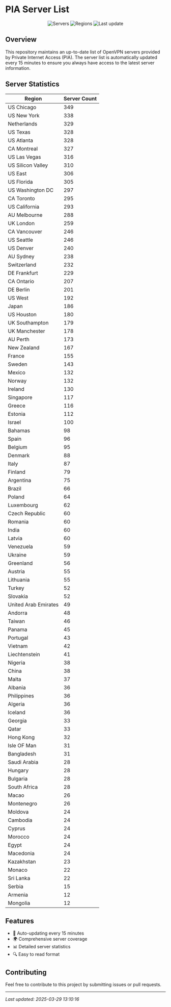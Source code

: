 # PIA Server List

<div align="center">

![Servers](https://img.shields.io/badge/servers-11,482-blue)
![Regions](https://img.shields.io/badge/regions-97-blue)
![Last update](https://img.shields.io/badge/Last_Updated-March_29_2025_08:10_EST-blue)

</div>

## Overview
This repository maintains an up-to-date list of OpenVPN servers provided by Private Internet Access (PIA). The server list is automatically updated every 15 minutes to ensure you always have access to the latest server information.

## Server Statistics
| Region | Server Count |
|--------|--------------|
| US Chicago                     | 349          |
| US New York                    | 338          |
| Netherlands                    | 329          |
| US Texas                       | 328          |
| US Atlanta                     | 328          |
| CA Montreal                    | 327          |
| US Las Vegas                   | 316          |
| US Silicon Valley              | 310          |
| US East                        | 306          |
| US Florida                     | 305          |
| US Washington DC               | 297          |
| CA Toronto                     | 295          |
| US California                  | 293          |
| AU Melbourne                   | 288          |
| UK London                      | 259          |
| CA Vancouver                   | 246          |
| US Seattle                     | 246          |
| US Denver                      | 240          |
| AU Sydney                      | 238          |
| Switzerland                    | 232          |
| DE Frankfurt                   | 229          |
| CA Ontario                     | 207          |
| DE Berlin                      | 201          |
| US West                        | 192          |
| Japan                          | 186          |
| US Houston                     | 180          |
| UK Southampton                 | 179          |
| UK Manchester                  | 178          |
| AU Perth                       | 173          |
| New Zealand                    | 167          |
| France                         | 155          |
| Sweden                         | 143          |
| Mexico                         | 132          |
| Norway                         | 132          |
| Ireland                        | 130          |
| Singapore                      | 117          |
| Greece                         | 116          |
| Estonia                        | 112          |
| Israel                         | 100          |
| Bahamas                        | 98           |
| Spain                          | 96           |
| Belgium                        | 95           |
| Denmark                        | 88           |
| Italy                          | 87           |
| Finland                        | 79           |
| Argentina                      | 75           |
| Brazil                         | 66           |
| Poland                         | 64           |
| Luxembourg                     | 62           |
| Czech Republic                 | 60           |
| Romania                        | 60           |
| India                          | 60           |
| Latvia                         | 60           |
| Venezuela                      | 59           |
| Ukraine                        | 59           |
| Greenland                      | 56           |
| Austria                        | 55           |
| Lithuania                      | 55           |
| Turkey                         | 52           |
| Slovakia                       | 52           |
| United Arab Emirates           | 49           |
| Andorra                        | 48           |
| Taiwan                         | 46           |
| Panama                         | 45           |
| Portugal                       | 43           |
| Vietnam                        | 42           |
| Liechtenstein                  | 41           |
| Nigeria                        | 38           |
| China                          | 38           |
| Malta                          | 37           |
| Albania                        | 36           |
| Philippines                    | 36           |
| Algeria                        | 36           |
| Iceland                        | 36           |
| Georgia                        | 33           |
| Qatar                          | 33           |
| Hong Kong                      | 32           |
| Isle OF Man                    | 31           |
| Bangladesh                     | 31           |
| Saudi Arabia                   | 28           |
| Hungary                        | 28           |
| Bulgaria                       | 28           |
| South Africa                   | 28           |
| Macao                          | 26           |
| Montenegro                     | 26           |
| Moldova                        | 24           |
| Cambodia                       | 24           |
| Cyprus                         | 24           |
| Morocco                        | 24           |
| Egypt                          | 24           |
| Macedonia                      | 24           |
| Kazakhstan                     | 23           |
| Monaco                         | 22           |
| Sri Lanka                      | 22           |
| Serbia                         | 15           |
| Armenia                        | 12           |
| Mongolia                       | 12           |

## Features
- 🔄 Auto-updating every 15 minutes
- 🌍 Comprehensive server coverage
- 📊 Detailed server statistics
- 🔍 Easy to read format

## Contributing
Feel free to contribute to this project by submitting issues or pull requests.

---
*Last updated: 2025-03-29 13:10:16*